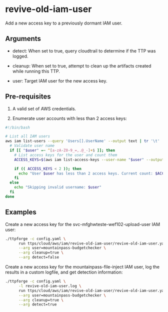 # revive-old-iam-user

Add a new access key to a previously dormant IAM user.

## Arguments

- detect: When set to true, query cloudtrail to determine if the
  TTP was logged.

- cleanup: When set to true, attempt to clean up the artifacts created
  while running this TTP.

- user: Target IAM user for the new access key.

## Pre-requisites

1. A valid set of AWS credentials.

2. Enumerate user accounts with less than 2 access keys:

  ```bash
  #!/bin/bash

  # List all IAM users
  aws iam list-users --query 'Users[].UserName' --output text | tr '\t' '\n' | while read -r user; do
    # Validate user name
    if [[ "$user" =~ ^[a-zA-Z0-9_=,.@_-]+$ ]]; then
      # List access keys for the user and count them
      ACCESS_KEYS=$(aws iam list-access-keys --user-name "$user" --output json | jq '.AccessKeyMetadata | length')

      if (( ACCESS_KEYS < 2 )); then
        echo "User $user has less than 2 access keys. Current count: $ACCESS_KEYS"
      fi
    else
      echo "Skipping invalid username: $user"
    fi
  done
  ```

## Examples

Create a new access key for the svc-mfghwteste-wef102-upload-user IAM user:

```bash
./ttpforge -c config.yaml \
      run ttps/cloud/aws/iam/revive-old-iam-user/revive-old-iam-user.yaml \
      --arg user=mountainpass-budgetchecker \
      --arg cleanup=true \
      --arg detect=false
```

Create a new access key for the mountainpass-file-inject IAM user,
log the results in a custom logfile, and get detection information:

```bash
./ttpforge -c config.yaml \
      -l revive-old-iam-user.log \
      run ttps/cloud/aws/iam/revive-old-iam-user/revive-old-iam-user.yaml \
      --arg user=mountainpass-budgetchecker \
      --arg cleanup=true \
      --arg detect=true
```
